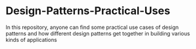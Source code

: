 # Design-Patterns-Practical-Uses
In this repository, anyone can find some practical use cases of design patterns and how different design patterns get together in building various kinds of applications
